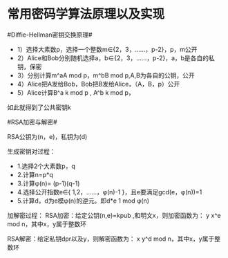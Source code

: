 # 常用密码学算法原理以及实现

#Diffie-Hellman密钥交换原理#
- 1）选择大素数p，选择一个整数m∈{2，3，……，p-2}，p，m公开
- 2）Alice和Bob分别随机选择a，b∈{2，3，……，p-2}，a，b是各自的私钥，保密
- 3）分别计算m^aA mod p，m^bB mod p,A,B为各自的公钥，公开
- 4）Alice把A发给Bob，Bob把B发给Alice，（A，B，p）公开
- 5）Alice计算B^a  k mod p , A^b  k mod p，

如此就得到了公共密钥k

#RSA加密与解密#

RSA公钥为(n，e)，私钥为(d)

生成密钥对过程：
- 1.选择2个大素数p，q
- 2.计算n=p*q
- 3.计算φ(n)= (p-1)(q-1)
- 4.选择公开指数e∈{ 1,2，……，φ(n)-1 }，且e要满足gcd(e，φ(n))=1
- 5.计算d，d为e模φ(n)的逆元。即d*e  1 mod φ(n)

加解密过程：
RSA加密：给定公钥(n,e)=kpub  ,和明文x，则加密函数为：
y  x^e mod n，其中x，y属于整数环

RSA解密：给定私钥dpr以及y，则解密函数为：
x  y^d mod n，其中x，y属于整数环

